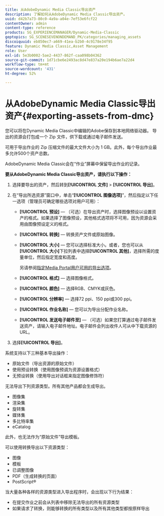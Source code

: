 ```yaml
---
title: 从AdobeDynamic Media Classic导出资产
description: 了解如何从AdobeDynamic Media Classic导出资产。
uuid: d42b7a73-80c0-4a9a-a04e-7ef53e6fcf22
contentOwner: admin
content-type: reference
products: SG_EXPERIENCEMANAGER/Dynamic-Media-Classic
geptopics: SG_SCENESEVENONDEMAND_PK/categories/managing_assets
discoiquuid: eb850ec7-a669-41ea-b2b0-4c9178e34f95
feature: Dynamic Media Classic,Asset Management
role: User
exl-id: 5e3b0002-5ae2-4437-862f-caa098b04362
source-git-commit: 1d71cbe6e2493ac8d47e837a20e194b6ae7a22d4
workflow-type: tm+mt
source-wordcount: '431'
ht-degree: 52%

---
```


# 从AdobeDynamic Media Classic导出资产{#exporting-assets-from-dmc}

您可以将在Dynamic Media Classic中编辑的Adobe保存到本地网络驱动器。 导出的资源会打包成一个 Zip 文件，供下载或通过电子邮件发送。

可用于导出作业的 Zip 压缩文件的最大文件大小为 1 GB。此外，每个导出作业最多允许500个资产总数。

AdobeDynamic Media Classic会在“作业”屏幕中保留导出作业的记录。

**要从AdobeDynamic Media Classic导出资产，请执行以下操作：**

1. 选择要导出的资产，然后转到&#x200B;**[!UICONTROL 文件]** > **[!UICONTROL 导出]**。
1. 在“导出所选资源”窗口中，单击“**[!UICONTROL 图像选项]**”，然后指定以下任一选项（管理员可确定哪些选项对用户可用）：

   * **[!UICONTROL 预设]**  — （可选）在导出资产时，选择图像预设以设置资产的格式。如果选择了图像预设，其他格式选项将不可用，因为资源会采用由图像预设定义的格式。

   * **[!UICONTROL 转换]**  — 转换资产文件或原始图像。

   * **[!UICONTROL 大小]**  — 您可以选择标准大小。或者，您也可以从&#x200B;**[!UICONTROL 大小]**&#x200B;下拉列表中选择&#x200B;**[!UICONTROL 其他]**，选择所需的度量单位，然后指定宽度和高度。

      另请参阅[指定Media Portal用户可用的导出选项](specifying-export-options-available-media.md#specifying_export_options_available_to_media_portal_users)。

   * **[!UICONTROL 格式]**  — 选择图像格式。

   * **[!UICONTROL 颜色]**  — 选择RGB、CMYK或灰色。

   * **[!UICONTROL 分辨率]**  — 选择72 ppi、150 ppi或300 ppi。

   * **[!UICONTROL 作业名称]**  — 您可以为导出分配作业名称。

   * **[!UICONTROL 发送电子邮件至]**  — （可选）如果您打算通过电子邮件发送资产，请输入电子邮件地址。电子邮件会列出收件人可从中下载资源的 URL。

1. 选择&#x200B;**[!UICONTROL 导出]**。

系统支持以下三种基本导出操作：

* 原始文件（导出资源的原始文件）
* 使用预设转换（使用图像预调为资源设置格式）
* 无预设转换（使用导出对话框来指定图像修饰符）

无法导出下列资源类型。所有其他产品都会生成导出。

* 图像集
* 渲染集
* 旋转集
* 媒体集
* 多比特率集
* eCatalog

此外，也无法作为“原始文件”导出模板。

可以使用转换导出以下资源类型：

* 图像
* 模板
* 已调整图像
* PDF（生成转换的页面）
* PostScript®

当大量各种各样的资源类型进入导出程序时，会出现以下行为结果：

* 在提交作业之前会从列表中移除无法导出的所有资源类型
* 如果请求了转换，则能够转换的所有类型以及所有其他类型都按原样导出
